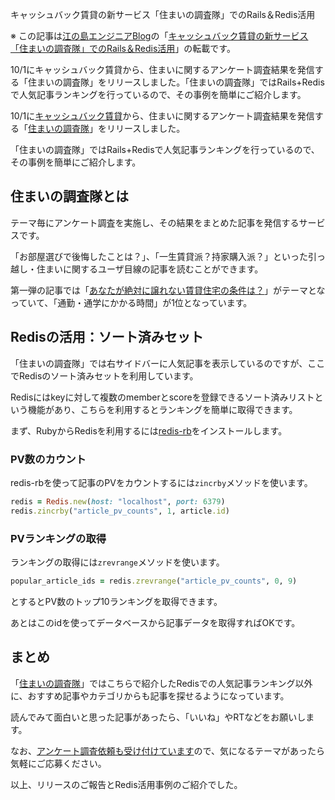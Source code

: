 キャッシュバック賃貸の新サービス「住まいの調査隊」でのRails＆Redis活用

※ この記事は[江の島エンジニアBlog](http://blog.enogineer.com/)の「[キャッシュバック賃貸の新サービス「住まいの調査隊」でのRails＆Redis活用](http://blog.enogineer.com/2014/10/02/cbchintai-research/)」の転載です。

10/1にキャッシュバック賃貸から、住まいに関するアンケート調査結果を発信する「住まいの調査隊」をリリースしました。「住まいの調査隊」ではRails+Redisで人気記事ランキングを行っているので、その事例を簡単にご紹介します。

10/1に[キャッシュバック賃貸](http://cbchintai.com/)から、住まいに関するアンケート調査結果を発信する「[住まいの調査隊](http://cbchintai.com/research/)」をリリースしました。

「住まいの調査隊」ではRails+Redisで人気記事ランキングを行っているので、その事例を簡単にご紹介します。

## 住まいの調査隊とは

テーマ毎にアンケート調査を実施し、その結果をまとめた記事を発信するサービスです。

「お部屋選びで後悔したことは？」、「一生賃貸派？持家購入派？」といった引っ越し・住まいに関するユーザ目線の記事を読むことができます。

第一弾の記事では「[あなたが絶対に譲れない賃貸住宅の条件は？](http://cbchintai.com/research/reports/2/)」がテーマとなっていて、「通勤・通学にかかる時間」が1位となっています。

## Redisの活用：ソート済みセット

「住まいの調査隊」では右サイドバーに人気記事を表示しているのですが、ここでRedisのソート済みセットを利用しています。

Redisにはkeyに対して複数のmemberとscoreを登録できるソート済みリストという機能があり、こちらを利用するとランキングを簡単に取得できます。

まず、RubyからRedisを利用するには[redis-rb](https://github.com/redis/redis-rb)をインストールします。

### PV数のカウント

redis-rbを使って記事のPVをカウントするには`zincrby`メソッドを使います。

```ruby
redis = Redis.new(host: "localhost", port: 6379)
redis.zincrby("article_pv_counts", 1, article.id)
```

### PVランキングの取得

ランキングの取得には`zrevrange`メソッドを使います。

```ruby
popular_article_ids = redis.zrevrange("article_pv_counts", 0, 9)
```

とするとPV数のトップ10ランキングを取得できます。

あとはこのidを使ってデータベースから記事データを取得すればOKです。

## まとめ

「[住まいの調査隊](http://cbchintai.com/research/)」ではこちらで紹介したRedisでの人気記事ランキング以外に、おすすめ記事やカテゴリからも記事を探せるようになっています。

読んでみて面白いと思った記事があったら、「いいね」やRTなどをお願いします。

なお、[アンケート調査依頼も受け付けています](http://cbchintai.com/research/requests/new/)ので、気になるテーマがあったら気軽にご応募ください。

以上、リリースのご報告とRedis活用事例のご紹介でした。
